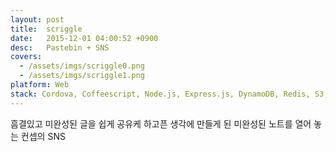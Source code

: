 ```yaml
---
layout: post
title:  scriggle
date:   2015-12-01 04:00:52 +0900
desc:   Pastebin + SNS
covers:
  - /assets/imgs/scriggle0.png
  - /assets/imgs/scriggle1.png
platform: Web
stack: Cordova, Coffeescript, Node.js, Express.js, DynamoDB, Redis, S3, EC2
---
```

흠결있고 미완성된 글을 쉽게 공유케 하고픈 생각에 만들게 된 미완성된 노트를 열어 놓는 컨셉의 SNS
